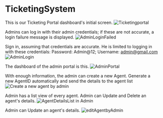 # TicketingSystem
This is our Ticketing Portal dashboard's initial screen.
![Ticketingportal](https://github.com/akhilkurup194/Ticketing_Sysytem/assets/174370832/f14b9a0c-0680-48a8-9d1a-ee32e0e1e8b6)

Admins can log in with their admin credentials; if these are not accurate, a login failure message is displayed. 
![AdminLoginFailed](https://github.com/akhilkurup194/Ticketing_Sysytem/assets/174370832/7a47a1e4-511e-4dc5-8179-3d43a5cee608)

Sign in, assuming that credentials are accurate. He is limited to logging in with these credentials: Password: Admin@12; Username: admin@gmail.com
![AdminLogin](https://github.com/akhilkurup194/Ticketing_Sysytem/assets/174370832/2ebd51b0-da3e-4dd5-ac0e-0e2d5898292b)

The dashboard of the admin portal is this.
![AdminPortal ](https://github.com/akhilkurup194/Ticketing_Sysytem/assets/174370832/aa49f386-4e71-4d4a-93cd-4a1f93ede64a)

With enough information, the admin can create a new Agent. Generate a new AgentID automatically and send the details to the agent list
![Create a new agent by admin](https://github.com/akhilkurup194/Ticketing_Sysytem/assets/174370832/52962c7d-a331-4d92-b4ad-07d62145803a)

Admin has a list view of every agent. Admin can Update and Delete an agent's details.
![AgentDetailsList in Admin](https://github.com/akhilkurup194/Ticketing_Sysytem/assets/174370832/f95aa315-ad35-4d23-ad1a-42909cc73b41)

Admin can Update an agent's details.
![editAgentbyAdmin](https://github.com/akhilkurup194/Ticketing_Sysytem/assets/174370832/5f6096f7-19e3-4a00-9e47-2969f841e552)

